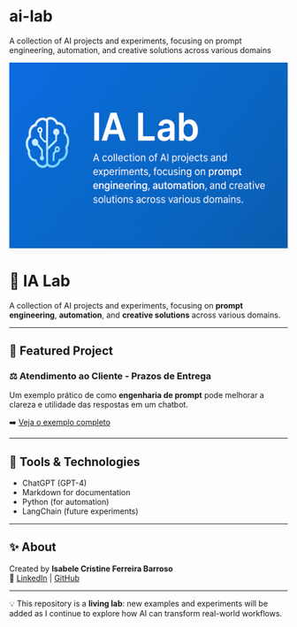 # ai-lab
A collection of AI projects and experiments, focusing on prompt engineering, automation, and creative solutions across various domains

<p align="center">
  <img src="IA LAB.png" alt="IA Lab Banner" width="800">
</p>

# 🧠 IA Lab

A collection of AI projects and experiments, focusing on **prompt engineering**, **automation**, and **creative solutions** across various domains.

---

## 📌 Featured Project

### ⚖️ Atendimento ao Cliente - Prazos de Entrega
Um exemplo prático de como **engenharia de prompt** pode melhorar a clareza e utilidade das respostas em um chatbot.

➡️ [Veja o exemplo completo](./exemplos-prompts/atendimento-cliente.md)

---

## 🚀 Tools & Technologies
- ChatGPT (GPT-4)
- Markdown for documentation
- Python (for automation)
- LangChain (future experiments)

---

## ✨ About
Created by **Isabele Cristine Ferreira Barroso**  
🔗 [LinkedIn](https://www.linkedin.com/in/isabele-cristine-ferreira-barroso-a077b4145/) | [GitHub](https://github.com/belepevensie)

---

💡 This repository is a **living lab**: new examples and experiments will be added as I continue to explore how AI can transform real-world workflows.
